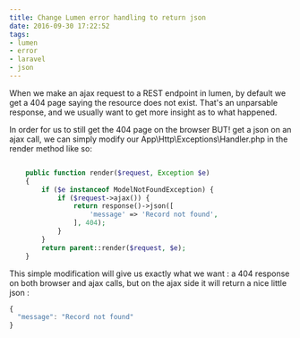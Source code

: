 ```yaml
---
title: Change Lumen error handling to return json
date: 2016-09-30 17:22:52
tags:
- lumen 
- error 
- laravel
- json
---
```


When we make an ajax request to a REST endpoint in lumen, by default we get a 404 page saying the resource does not exist. That's an unparsable response, and we usually want to get more insight as to what happened.

In order for us to still get the 404 page on the browser BUT! get a json on an ajax call, we can simply modify our App\Http\Exceptions\Handler.php in the render method like so: 

```php App\Http\Exceptions\Handler.php

    public function render($request, Exception $e)
    {
        if ($e instanceof ModelNotFoundException) {
            if ($request->ajax()) {
                return response()->json([
                    'message' => 'Record not found',
                ], 404);
            }
        }
        return parent::render($request, $e);
    }
```

This simple modification will give us exactly what we want : a 404 response on both browser and ajax calls, but on the ajax side it will return a nice little json : 
```javascript
{
  "message": "Record not found"
}
```
